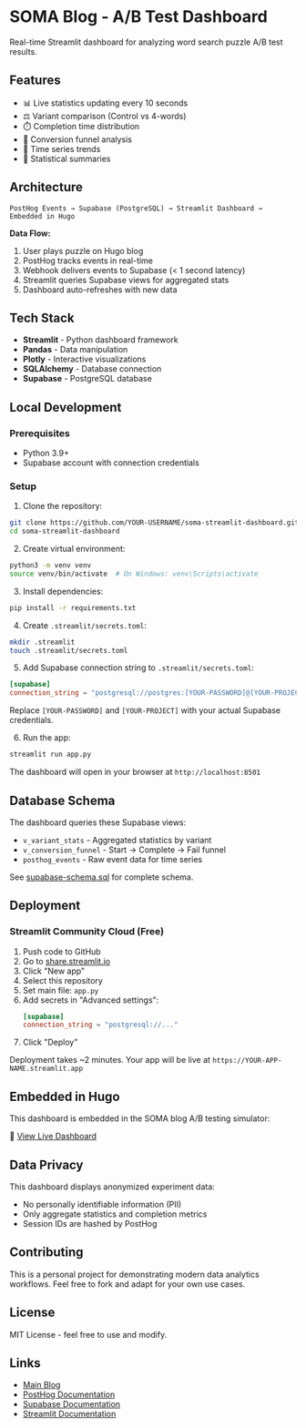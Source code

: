# SOMA Blog - A/B Test Dashboard

Real-time Streamlit dashboard for analyzing word search puzzle A/B test results.

## Features

- 📊 Live statistics updating every 10 seconds
- ⚖️ Variant comparison (Control vs 4-words)
- ⏱️ Completion time distribution
- 🎯 Conversion funnel analysis
- 📅 Time series trends
- 📐 Statistical summaries

## Architecture

```
PostHog Events → Supabase (PostgreSQL) → Streamlit Dashboard → Embedded in Hugo
```

**Data Flow:**
1. User plays puzzle on Hugo blog
2. PostHog tracks events in real-time
3. Webhook delivers events to Supabase (< 1 second latency)
4. Streamlit queries Supabase views for aggregated stats
5. Dashboard auto-refreshes with new data

## Tech Stack

- **Streamlit** - Python dashboard framework
- **Pandas** - Data manipulation
- **Plotly** - Interactive visualizations
- **SQLAlchemy** - Database connection
- **Supabase** - PostgreSQL database

## Local Development

### Prerequisites

- Python 3.9+
- Supabase account with connection credentials

### Setup

1. Clone the repository:
```bash
git clone https://github.com/YOUR-USERNAME/soma-streamlit-dashboard.git
cd soma-streamlit-dashboard
```

2. Create virtual environment:
```bash
python3 -m venv venv
source venv/bin/activate  # On Windows: venv\Scripts\activate
```

3. Install dependencies:
```bash
pip install -r requirements.txt
```

4. Create `.streamlit/secrets.toml`:
```bash
mkdir .streamlit
touch .streamlit/secrets.toml
```

5. Add Supabase connection string to `.streamlit/secrets.toml`:
```toml
[supabase]
connection_string = "postgresql://postgres:[YOUR-PASSWORD]@[YOUR-PROJECT].supabase.co:5432/postgres"
```

Replace `[YOUR-PASSWORD]` and `[YOUR-PROJECT]` with your actual Supabase credentials.

6. Run the app:
```bash
streamlit run app.py
```

The dashboard will open in your browser at `http://localhost:8501`

## Database Schema

The dashboard queries these Supabase views:

- `v_variant_stats` - Aggregated statistics by variant
- `v_conversion_funnel` - Start → Complete → Fail funnel
- `posthog_events` - Raw event data for time series

See [supabase-schema.sql](https://github.com/YOUR-USERNAME/soma-blog-hugo/blob/main/supabase-schema.sql) for complete schema.

## Deployment

### Streamlit Community Cloud (Free)

1. Push code to GitHub
2. Go to [share.streamlit.io](https://share.streamlit.io)
3. Click "New app"
4. Select this repository
5. Set main file: `app.py`
6. Add secrets in "Advanced settings":
   ```toml
   [supabase]
   connection_string = "postgresql://..."
   ```
7. Click "Deploy"

Deployment takes ~2 minutes. Your app will be live at `https://YOUR-APP-NAME.streamlit.app`

## Embedded in Hugo

This dashboard is embedded in the SOMA blog A/B testing simulator:

🔗 [View Live Dashboard](https://soma-blog-hugo-shy-bird-7985.fly.dev/experiments/ab-test-simulator/)

## Data Privacy

This dashboard displays anonymized experiment data:
- No personally identifiable information (PII)
- Only aggregate statistics and completion metrics
- Session IDs are hashed by PostHog

## Contributing

This is a personal project for demonstrating modern data analytics workflows. Feel free to fork and adapt for your own use cases.

## License

MIT License - feel free to use and modify.

## Links

- [Main Blog](https://soma-blog-hugo-shy-bird-7985.fly.dev/)
- [PostHog Documentation](https://posthog.com/docs)
- [Supabase Documentation](https://supabase.com/docs)
- [Streamlit Documentation](https://docs.streamlit.io)
